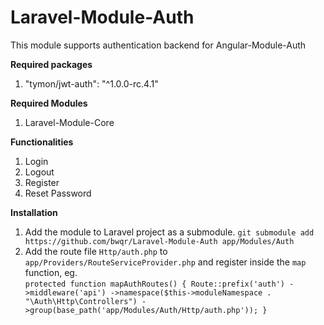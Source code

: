 # Laravel-Module-Auth

This module supports authentication backend for Angular-Module-Auth

**Required packages**
1. "tymon/jwt-auth": "^1.0.0-rc.4.1"

**Required Modules**
1. Laravel-Module-Core

**Functionalities**
1. Login
2. Logout
3. Register
4. Reset Password

**Installation**
1. Add the module to Laravel project as a submodule. 
`git submodule add https://github.com/bwqr/Laravel-Module-Auth app/Modules/Auth`
2. Add the route file `Http/auth.php` to `app/Providers/RouteServiceProvider.php`
 and register inside the `map` function, eg.  
 `
    protected function mapAuthRoutes()
    {
        Route::prefix('auth')
            ->middleware('api')
            ->namespace($this->moduleNamespace . "\Auth\Http\Controllers")
            ->group(base_path('app/Modules/Auth/Http/auth.php'));
    }
 `
